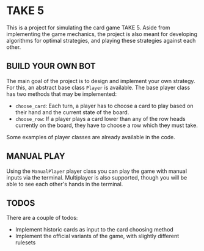 # TAKE 5
This is a project for simulating the card game TAKE 5. 
Aside from implementing the game mechanics, the project is also meant for developing algorithms for optimal strategies, 
and playing these strategies against each other.

## BUILD YOUR OWN BOT
The main goal of the project is to design and implement your own strategy. For this, an abstract base class `Player` is available. The base player class has two methods that may be implemented:
* `choose_card`: Each turn, a player has to choose a card to play based on their hand and the current state of the board.
* `choose_row`: If a player plays a card lower than any of the row heads currently on the board, they have to choose a row which they must take.

Some examples of player classes are already available in the code.

## MANUAL PLAY
Using the `ManualPlayer` player class you can play the game with manual inputs via the terminal. Multiplayer is also supported, though you will be able to see each other's hands in the terminal.

## TODOS
There are a couple of todos:
* Implement historic cards as input to the card choosing method
* Implement the official variants of the game, with slightly different rulesets

